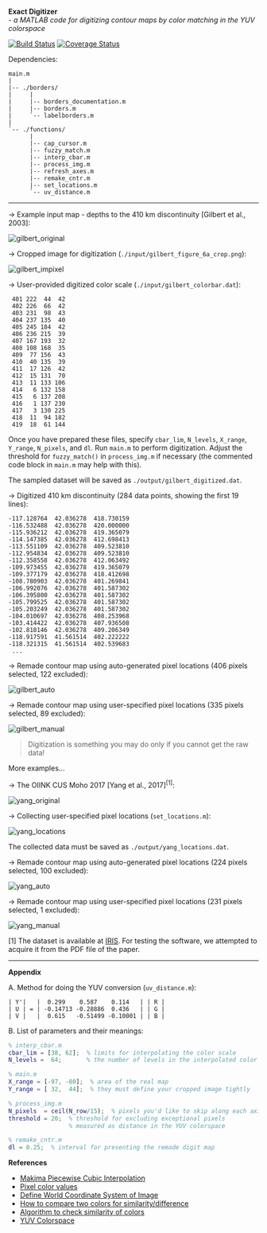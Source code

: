 **Exact Digitizer**
<br> - *a MATLAB code for digitizing contour maps by color matching in the YUV colorspace*

[![Build Status](https://travis-ci.org/vberger/silinapse.svg?branch=master)](https://travis-ci.org/vberger/silinapse)
[![Coverage Status](https://coveralls.io/repos/vberger/silinapse/badge.svg?branch=master&service=github)](https://coveralls.io/github/vberger/silinapse?branch=master)

Dependencies:
```
main.m
|
|-- ./borders/
|     |
|     |-- borders_documentation.m
|     |-- borders.m
|     `-- labelborders.m
|
`-- ./functions/
      |
      |-- cap_cursor.m
      |-- fuzzy_match.m
      |-- interp_cbar.m
      |-- process_img.m
      |-- refresh_axes.m
      |-- remake_cntr.m
      |-- set_locations.m
      `-- uv_distance.m
```
---

→ Example input map - depths to the 410 km discontinuity [Gilbert et al., 2003]:

![gilbert_original](./report/gilbert_figure_6a_original.png)

→ Cropped image for digitization (`./input/gilbert_figure_6a_crop.png`):

![gilbert_impixel](./input/gilbert_figure_6a_impixel.png)

→ User-provided digitized color scale (`./input/gilbert_colorbar.dat`):
```
 401 222  44  42
 402 226  66  42
 403 231  98  43
 404 237 135  40
 405 245 184  42
 406 236 215  39
 407 167 193  32
 408 108 168  35
 409  77 156  43
 410  40 135  39
 411  17 126  42
 412  15 131  70
 413  11 133 106
 414   6 132 158
 415   6 137 208
 416   1 137 230
 417   3 130 225
 418  11  94 182
 419  18  61 144
```
Once you have prepared these files, specify `cbar_lim`, `N_levels`, `X_range`, `Y_range`, `N_pixels`, and `dl`. Run `main.m` to perform digitization. Adjust the threshold for `fuzzy_match()` in `process_img.m` if necessary (the commented code block in `main.m` may help with this).

The sampled dataset will be saved as `./output/gilbert_digitized.dat`.

→ Digitized 410 km discontinuity (284 data points, showing the first 19 lines):
```
-117.128764  42.036278  418.730159
-116.532488  42.036278  420.000000
-115.936212  42.036278  419.365079
-114.147385  42.036278  412.698413
-113.551109  42.036278  409.523810
-112.954834  42.036278  409.523810
-112.358558  42.036278  412.063492
-109.973455  42.036278  419.365079
-109.377179  42.036278  418.412698
-108.780903  42.036278  401.269841
-106.992076  42.036278  401.587302
-106.395800  42.036278  401.587302
-105.799525  42.036278  401.587302
-105.203249  42.036278  401.587302
-104.010697  42.036278  408.253968
-103.414422  42.036278  407.936508
-102.818146  42.036278  409.206349
-118.917591  41.561514  402.222222
-118.321315  41.561514  402.539683
 ...
```
→ Remade contour map using auto-generated pixel locations (406 pixels selected, 122 excluded):

![gilbert_auto](./report/gilbert_figure_6a_auto.png)

→ Remade contour map using user-specified pixel locations (335 pixels selected, 89 excluded):

![gilbert_manual](./report/gilbert_figure_6a_manual.png)

> Digitization is something you may do only if you cannot get the raw data!

More examples...

→ The OIINK CUS Moho 2017 [Yang et al., 2017]<sup>[1]</sup>:

![yang_original](./report/yang_figure_6b_original.bmp)

→ Collecting user-specified pixel locations (`set_locations.m`):

![yang_locations](./input/yang_set_locations.png)

The collected data must be saved as `./output/yang_locations.dat`.

→ Remade contour map using auto-generated pixel locations (224 pixels selected, 100 excluded):

![yang_auto](./report/yang_figure_6b_auto.png)

→ Remade contour map using user-specified pixel locations (231 pixels selected, 1 excluded):

![yang_manual](./report/yang_figure_6b_manual.png)

[1] The dataset is available at [IRIS](https://ds.iris.edu/ds/products/emc-oiink_cus_moho2017/). For testing the software, we attempted to acquire it from the PDF file of the paper.

---

**Appendix**

A. Method for doing the YUV conversion (`uv_distance.m`):
```
| Y'|   |  0.299    0.587    0.114   | | R |
| U | = | -0.14713 -0.28886  0.436   | | G |
| V |   |  0.615   -0.51499 -0.10001 | | B |
```
B. List of parameters and their meanings:
```matlab
% interp_cbar.m
cbar_lim = [38, 62];  % limits for interpolating the color scale
N_levels =  64;       % the number of levels in the interpolated color scale

% main.m
X_range = [-97, -80];  % area of the real map
Y_range = [ 32,  44];  % they must define your cropped image tightly

% process_img.m
N_pixels  = ceil(N_row/15);  % pixels you'd like to skip along each axis
threshold = 20;  % threshold for excluding exceptional pixels
                 % measured as distance in the YUV colorspace

% remake_cntr.m
dl = 0.25;  % interval for presenting the remade digit map
```
**References**
* [Makima Piecewise Cubic Interpolation](https://blogs.mathworks.com/cleve/2019/04/29/makima-piecewise-cubic-interpolation/)
* [Pixel color values](https://www.mathworks.com/help/images/ref/impixel.html)
* [Define World Coordinate System of Image](https://www.mathworks.com/help/images/define-world-coordinates-using-spatial-referencing.html)
* [How to compare two colors for similarity/difference](https://stackoverflow.com/questions/9018016/how-to-compare-two-colors-for-similarity-difference)
* [Algorithm to check similarity of colors](https://stackoverflow.com/questions/5392061/algorithm-to-check-similarity-of-colors)
* [YUV Colorspace](https://softpixel.com/~cwright/programming/colorspace/yuv/)
